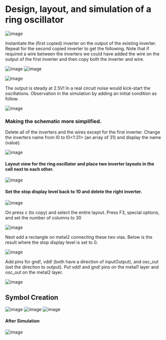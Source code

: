 # Design, layout, and simulation of a ring oscillator
![image](https://user-images.githubusercontent.com/81389879/181049787-d03862cc-b865-497b-a31e-c294759f4aaf.png)

Instantiate the (first copied) inverter on the output of the existing inverter.
Repeat for the second copied inverter to get the following.
Note that if required a wire between the inverters we could have added the wire on the output of the first inverter and then copy both the inverter and wire.

![image](https://user-images.githubusercontent.com/81389879/181050125-3b309485-be13-42d7-a199-3e45d675b337.png)
![image](https://user-images.githubusercontent.com/81389879/181050292-8e842dce-d5b4-4418-a143-0ff233715482.png)

![image](https://user-images.githubusercontent.com/81389879/181050678-9cdb0488-e319-41f7-b12f-8b8dbf16f7a2.png)

The output is steady at 2.5V!
In a real circuit noise would kick-start the oscillations.
Observation in the simulation by adding an initial condition as follow.

![image](https://user-images.githubusercontent.com/81389879/181051161-8c88e54c-3ddd-43e1-a766-a8d675f52cea.png)

### Making the schematic more simplified.
Delete all of the inverters and the wires except for the first inverter.
Change the inverters name from I0 to I0<1:31> (an array of 31) and display the name (value).

![image](https://user-images.githubusercontent.com/81389879/181051905-425f464e-a645-4835-b2e2-be9296e55a80.png)

#### Layout view for the ring oscillator and place two inverter layouts in the cell next to each other.
![image](https://user-images.githubusercontent.com/81389879/181052278-2fc5dfc3-cbe3-4b22-a948-5128901cf737.png)

#### Set the stop display level back to 10 and delete the right inverter.
![image](https://user-images.githubusercontent.com/81389879/181052582-ba707b2f-839f-49f3-8e42-91c0768409ed.png)

On press c (to copy) and select the entire layout.
Press F3, special options, and set the number of columns to 30

![image](https://user-images.githubusercontent.com/81389879/181052908-7b096c7a-2c57-430b-b1b6-8335850f73af.png)

Next add a rectangle on metal2 connecting these two vias.
Below is the result where the stop display level is set to 0.

![image](https://user-images.githubusercontent.com/81389879/181053136-afdecb82-2764-4548-94b8-0aa1b3a4f235.png)

Add pins for gnd!, vdd! (both have a direction of inputOutput), and osc_out (set the direction to output).
Put vdd! and gnd! pins on the metal1 layer and osc_out on the metal2 layer.

![image](https://user-images.githubusercontent.com/81389879/181053296-dadde13c-5af6-4904-8f35-547fef5d6709.png)

## Symbol Creation
![image](https://user-images.githubusercontent.com/81389879/181053673-b5181571-00b7-4d2d-8e20-2994f264479f.png)
![image](https://user-images.githubusercontent.com/81389879/181053699-0a88a673-baaa-48a5-8c9f-d6115bcd0f5d.png)
![image](https://user-images.githubusercontent.com/81389879/181053881-6a7cf00b-08b3-4d40-bdda-aa371e52828d.png)

#### After Simulation
![image](https://user-images.githubusercontent.com/81389879/181054076-f5040c67-be05-4a03-b24c-dbc8c1a507d3.png)














